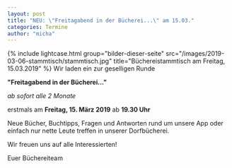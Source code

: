```yaml
---
layout: post
title: "NEU: \"Freitagabend in der Bücherei...\" am 15.03."
categories: Termine
author: "micha"
---
```

{% include lightcase.html group="bilder-dieser-seite"
      src="/images/2019-03-06-stammtisch/stammtisch.jpg" 
      title="Büchereistammtisch am Freitag, 15.03.2019" %}
Wir laden ein zur geselligen Runde

  **"Freitagabend in der Bücherei..."**

  *ab sofort alle 2 Monate*

erstmals am **Freitag, 15. März 2019** ab **19.30 Uhr**

Neue Bücher, Buchtipps, Fragen und Antworten rund um unsere App oder einfach nur nette Leute treffen in unserer Dorfbücherei.

Wir freuen uns auf alle Interessierten!

Euer Büchereiteam